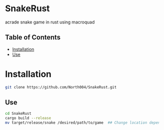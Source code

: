 # SnakeRust
acrade snake game in  rust using macroquad

## Table of Contents
 - [Installation](#installation)
 - [Use](#use)

# Installation
 ```bash
git clone https://github.com/North004/SnakeRust.git
```

## Use
```bash
cd SnakeRust
cargo build --release
mv target/release/snake /desired/path/to/game  ## Change location depending on your prefereance
```

